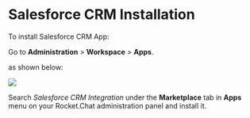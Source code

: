 # Salesforce CRM Installation

To install Salesforce CRM App:

Go to **Administration** > **Workspace** > **Apps**.

as shown below:

![](<../../../../.gitbook/assets/2021-11-20\_23-29-48 (1) (1) (1) (1) (12) (10) (1) (1) (40).png>)

Search _Salesforce CRM Integration_ under the **Marketplace** tab in **Apps** menu on your Rocket.Chat administration panel and install it.
